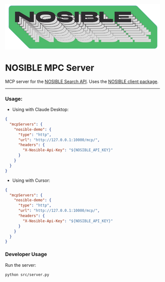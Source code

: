 ![Logo](https://github.com/NosibleAI/nosible-py/blob/main/docs/_static/readme.png?raw=true)

# NOSIBLE MPC Server

MCP server for the [NOSIBLE Search API](https://www.nosible.ai/search/v2/docs/#/).
Uses the [NOSIBLE client package](https://nosible-py.readthedocs.io/).

***

### Usage:

- Using with Claude Desktop:
```json
{
  "mcpServers": {
    "nosible-demo": {
      "type": "http",
      "url": "http://127.0.0.1:10000/mcp/",
      "headers": {
        "X-Nosible-Api-Key": "${NOSIBLE_API_KEY}"
      }
    }
  }
}

```

- Using with Cursor:
```json
{
  "mcpServers": {
    "nosible-demo": {
      "type": "http",
      "url": "http://127.0.0.1:10000/mcp/",
      "headers": {
        "X-Nosible-Api-Key": "${NOSIBLE_API_KEY}"
      }
    }
  }
}
```

### Developer Usage
Run the server:
```commandline
python src/server.py
```
